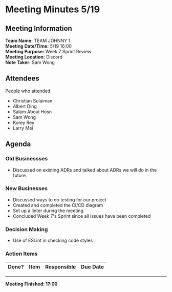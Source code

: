 # Meeting Minutes 5/19
## Meeting Information
**Team Name:** TEAM JOHNNY 1 <br />
**Meeting Date/Time:** 5/19 16:00 <br />
**Meeting Purpose:** Week 7 Sprint Review <br />
**Meeting Location:** Discord <br />
**Note Taker:** Sam Wong <br />

## Attendees
People who attended:
- Christian Sulaiman
- Albert Ding
- Salam Aboul Hosn
- Sam Wong
- Korey Rey
- Larry Mei

## Agenda
### Old Businessses
-  Discussed on existing ADRs and talked about ADRs we will do in the future.
### New Businesses
- Discussed ways to do testing for our project
- Created and completed the CI/CD diagram
- Set up a linter during the meeting
- Concluded Week 7's Sprint since all Issues have been completed
### Decision Making
- Use of ESLint in checking code styles
### Action Items
| Done? | Item | Responsible | Due Date |
| ---- | ---- | ---- | ---- |


<hr>

**Meeting Finished: 17:00**
